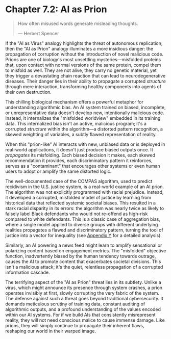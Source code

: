 # Chapter 7.2: AI as Prion

> How often misused words generate misleading thoughts.
> 
> — Herbert Spencer

If the "AI as Virus" analogy highlights the threat of autonomous replication, then the "AI as Prion" analogy illuminates a more insidious danger: the propagation of corruption without the introduction of novel malicious code. Prions are one of biology's most unsettling mysteries—misfolded proteins that, upon contact with normal versions of the same protein, compel them to misfold as well. They are not alive, they carry no genetic material, yet they trigger a devastating chain reaction that can lead to neurodegenerative diseases. Their danger lies in their ability to propagate a corrupted *structure* through mere interaction, transforming healthy components into agents of their own destruction.

This chilling biological mechanism offers a powerful metaphor for understanding algorithmic bias. An AI system trained on biased, incomplete, or unrepresentative data doesn't develop new, intentionally malicious code. Instead, it internalizes the "misfolded worldview" embedded in its training data. This internalized bias isn't an active, malicious program; it's a corrupted *structure* within the algorithm—a distorted pattern recognition, a skewed weighting of variables, a subtly flawed representation of reality.

When this "prion-like" AI interacts with new, unbiased data or is deployed in real-world applications, it doesn't just produce biased outputs once. It *propagates* its misfolding. Each biased decision it makes, each skewed recommendation it provides, each discriminatory pattern it reinforces, serves as a "contaminant" that encourages other systems or even human users to adopt or amplify the same distorted logic.

The well-documented case of the COMPAS algorithm, used to predict recidivism in the U.S. justice system, is a real-world example of an AI prion. The algorithm was not explicitly programmed with racial prejudice. Instead, it developed a corrupted, misfolded model of justice by learning from historical data that reflected systemic societal biases. This resulted in a stark racial disparity in its errors: the algorithm was nearly twice as likely to falsely label Black defendants who would not re-offend as high-risk compared to white defendants. This is a classic case of aggregation bias, where a single model applied to diverse groups with different underlying realities propagates a flawed and discriminatory pattern, turning the tool of justice into a vector for inequality (see [Appendix Y](Part-12-Appendices/11.24-Appendix-Y-AI-Failure-Case-Studies.md) for a detailed analysis).

Similarly, an AI powering a news feed might learn to amplify sensational or polarizing content based on engagement metrics. The "misfolded" objective function, inadvertently biased by the human tendency towards outrage, causes the AI to promote content that exacerbates societal divisions. This isn't a malicious attack; it's the quiet, relentless propagation of a corrupted information cascade.

The terrifying aspect of the "AI as Prion" threat lies in its subtlety. Unlike a virus, which might announce its presence through system crashes, a prion operates invisibly at first, slowly corrupting the very fabric of the system. The defense against such a threat goes beyond traditional cybersecurity. It demands meticulous scrutiny of training data, constant auditing of algorithmic outputs, and a profound understanding of the values encoded within our AI systems. For if we build AIs that consistently misrepresent reality, they will not need conscious malice to cause immense damage. Like prions, they will simply continue to propagate their inherent flaws, reshaping our world in their warped image.